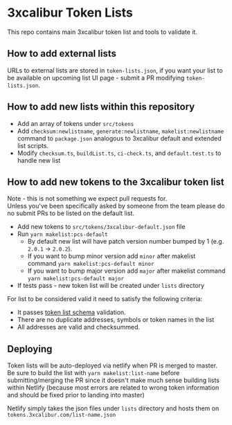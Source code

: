 # 3xcalibur Token Lists

This repo contains main 3xcalibur token list and tools to validate it.

## How to add external lists

URLs to external lists are stored in `token-lists.json`, if you want your list to be available on upcoming list UI page - submit a PR modifying `token-lists.json`.

## How to add new lists within this repository

- Add an array of tokens under `src/tokens`
- Add `checksum:newlistname`, `generate:newlistname`, `makelist:newlistname` command to `package.json` analogous to 3xcalibur default and extended list scripts.
- Modify `checksum.ts`, `buildList.ts`, `ci-check.ts`, and `default.test.ts` to handle new list

## How to add new tokens to the 3xcalibur token list

Note - this is not something we expect pull requests for.  
Unless you've been specifically asked by someone from the team please do no submit PRs to be listed on the default list.

- Add new tokens to `src/tokens/3xcalibur-default.json` file
- Run `yarn makelist:pcs-default`
  - By default new list will have patch version number bumped by 1 (e.g. `2.0.1` -> `2.0.2`).
  - If you want to bump minor version add `minor` after makelist command `yarn makelist:pcs-default minor`
  - If you want to bump major version add `major` after makelist command `yarn makelist:pcs-default major`
- If tests pass - new token list will be created under `lists` directory

For list to be considered valid it need to satisfy the following criteria:

- It passes [token list schema](https://github.com/Uniswap/token-lists/blob/master/src/tokenlist.schema.json) validation.
- There are no duplicate addresses, symbols or token names in the list
- All addresses are valid and checksummed.

## Deploying

Token lists will be auto-deployed via netlify when PR is merged to master. Be sure to build the list with `yarn makelist:list-name` before submitting/merging the PR since it doesn't make much sense building lists within Netlify (because most errors are related to wrong token information and should be fixed prior to landing into master)

Netlify simply takes the json files under `lists` directory and hosts them on `tokens.3xcalibur.com/list-name.json`
